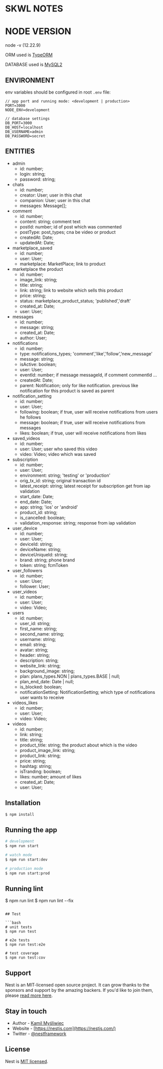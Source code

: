 # SKWL NOTES

# NODE VERSION
node -v (12.22.9)

ORM used is [TypeORM](https://typeorm.io/#/)

DATABASE used is [MySQL2](https://github.com/sidorares/node-mysql2#readme)

## ENVIRONMENT

env variables should be configured in root `.env` file:

```
// app port and running mode: <development | production>
PORT=3000
NODE_ENV=development

// database settings
DB_PORT=3000
DB_HOST=localhost
DB_USERNAME=admin
DB_PASSWORD=secret

```

## ENTITIES
- admin
  - id: number;
  - login: string;
  - password: string;
- chats
  - id: number;
  - creator: User; user in this chat
  - companion: User; user in this chat
  - messages: Message[];
- comment
  - id: number;
  - content: string; comment text
  - postId: number; id of post which was commented
  - postType: post_types; cna be video or product
  - createdAt: Date;
  - updatedAt: Date;
- marketplace_saved
  - id: number;
  - user: User;
  - marketplace: MarketPlace; link to product
- marketplace  the product 
  - id: number;
  - image_link: string;
  - title: string;
  - link: string; link to website which sells this product
  - price: string;
  - status: marketplace_product_status; 'published','draft'
  - created_at: Date;
  - user: User;
- messages
  - id: number;
  - message: string;
  - created_at: Date;
  - author: User;
- notifications
  - id: number;
  - type: notifications_types; 'comment','like','follow','new_message'
  - message: string;
  - isActive: boolean; 
  - user: User;
  - eventId: number; if message messageId, if comment commentId ...
  - createdAt: Date;
  - parent: Notification; only for like notification. previous like notification for this product is saved as parent
- notification_setting
  - id: number;
  - user: User;
  - following: boolean; if true, user will receive notifications from users he follows
  - message: boolean; if true, user will receive notifications from messages
  - likes: boolean; if true, user will receive notifications from likes
- saved_videos
  - id: number;
  - user: User; user who saved this video
  - video: Video; video which was saved
- subscription
  - id: number;
  - user: User;
  - environment: string;  'testing' or 'production'
  - orig_tx_id: string; original transaction id
  - latest_receipt: string; latest receipt for subscription get from iap validation
  - start_date: Date;
  - end_date: Date;
  - app: string; 'ios' or 'android'
  - product_id: string;
  - is_cancelled: boolean;
  - validation_response: string; response from iap validation
- user_device
  - id: number;
  - user: User;
  - deviceId: string; 
  - deviceName: string;
  - deviceUniqueId: string; 
  - brand: string; phone brand
  - token: string; fcmToken
- user_followers
  - id: number;
  - user: User; 
  - follower: User; 
- user_videos
  - id: number;
  - user: User;
  - video: Video;
- users
  - id: number;
  - user_id: string;
  - first_name: string;
  - second_name: string;
  - username: string;
  - email: string;
  - avatar: string;
  - header: string;
  - description: string;
  - website_link: string;
  - background_image: string;
  - plan: plans_types.NON | plans_types.BASE | null;
  - plan_end_date: Date | null;
  - is_blocked: boolean;
  - notificationSetting: NotificationSetting; which type of notifications user wants to receive
- videos_likes
  - id: number;
  - user: User;
  - video: Video;
- videos
  - id: number;
  - link: string;
  - title: string;
  - product_title: string; the product about which is the video
  - product_image_link: string;
  - product_link: string;
  - price: string;
  - hashtag: string;
  - isTranding: boolean;
  - likes: number; amount of likes
  - created_at: Date;
  - user: User;

## Installation

```bash
$ npm install
```

## Running the app

```bash
# development
$ npm run start

# watch mode
$ npm run start:dev

# production mode
$ npm run start:prod
```

## Running lint

$ npm run lint
$ npm run lint --fix

````

## Test

```bash
# unit tests
$ npm run test

# e2e tests
$ npm run test:e2e

# test coverage
$ npm run test:cov
````

## Support

Nest is an MIT-licensed open source project. It can grow thanks to the sponsors and support by the amazing backers. If you'd like to join them, please [read more here](https://docs.nestjs.com/support).

## Stay in touch

- Author - [Kamil Myśliwiec](https://kamilmysliwiec.com)
- Website - [https://nestjs.com](https://nestjs.com/)
- Twitter - [@nestframework](https://twitter.com/nestframework)

## License

Nest is [MIT licensed](LICENSE).
